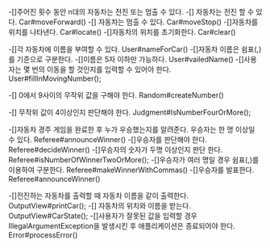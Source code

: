 -[]주어진 횟수 동안 n대의 자동차는 전진 또는 멈출 수 있다. 
    -[] 자동차는 전진 할 수 있다. Car#moveForward()
    -[] 자동차는 멈출 수 있다. Car#moveStop()
-[]자동차를 위치를 나타낸다.  Car#locate()
-[]자동차의 위치를 초기화한다. Car#clear()

-[]각 자동차에 이름을 부여할 수 있다. User#nameForCar()
    -[]자동차 이름은 쉼표(,)를 기준으로 구분한다. 
    -[]이름은 5자 이하만 가능하다. User#vailedName()
-[]사용자는 몇 번의 이동을 할 것인지를 입력할 수 있어야 한다. User#fillInMovingNumber();


-[] 0에서 9사이의 무작위 값을 구해야 한다. Random#createNumber()

-[] 무작위 값이 4이상인지 판단해야 한다.   Judgment#IsNumberFourOrMore();

-[]자동차 경주 게임을 완료한 후 누가 우승했는지를 알려준다. 우승자는 한 명 이상일 수 있다. Referee#announceWinner()
    -[]우승자를 판단해야 한다. Referee#decideWinner()
    -[]우승자의 숫자가 두명 이상인지 판단 한다. Referee#isNumberOfWinnerTwoOrMore();
    -[]우승자가 여러 명일 경우 쉼표(,)를 이용하여 구분한다.  Referee#makeWinnerWithCommas()
    -[]우승자를 발표한다. Referee#announceWinner()

-[]전진하는 자동차를 출력할 때 자동차 이름을 같이 출력한다. OutputView#printCar();
    -[] 자동차의 위치와 이름을 받는다. OutputView#CarState();
-[]사용자가 잘못된 값을 입력할 경우 IllegalArgumentException을 발생시킨 후 애플리케이션은 종료되어야 한다.    Error#processError()